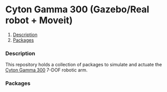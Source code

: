 Cyton Gamma 300 (Gazebo/Real robot + Moveit) 
============================================

1. [Description](#description)
2. [Packages](#packages)


### <a name="description"></a>Description

This repository holds a collection of packages to simulate and actuate
the [Cyton Gamma 300](http://robots.mobilerobots.com/wiki/Cyton_Gamma_300_Arm)
7-DOF robotic arm.

### <a name="packages"></a>Packages
